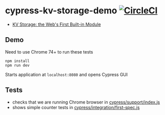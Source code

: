 # cypress-kv-storage-demo [![CircleCI](https://circleci.com/gh/bahmutov/cypress-kv-storage-demo/tree/master.svg?style=svg&circle-token=667cdb7f76b3229190e67df2f992e428f2d8d1b8)](https://circleci.com/gh/bahmutov/cypress-kv-storage-demo/tree/master)

- [KV Storage: the Web's First Built-in Module](https://developers.google.com/web/updates/2019/03/kv-storage)

## Demo

Need to use Chrome 74+ to run these tests

```shell
npm install
npm run dev
```

Starts application at `localhost:8080` and opens Cypress GUI

## Tests

- checks that we are running Chrome browser in [cypress/support/index.js](cypress/support/index.js)
- shows simple counter tests in [cypress/integration/first-spec.js](cypress/integration/first-spec.js)
